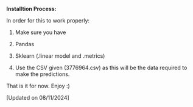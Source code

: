 **Installtion Process:**

In order for this to work properly:

1. Make sure you have 
  1. Pandas
  2. Sklearn (.linear model and .metrics) 

2. Use the CSV given (3776964.csv) as this will be the data required to make the predictions.

That is it for now. 
Enjoy :)

[Updated on 08/11/2024]
